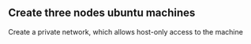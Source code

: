 ## Create three nodes ubuntu machines  
Create a private network, which allows host-only access to the machine
